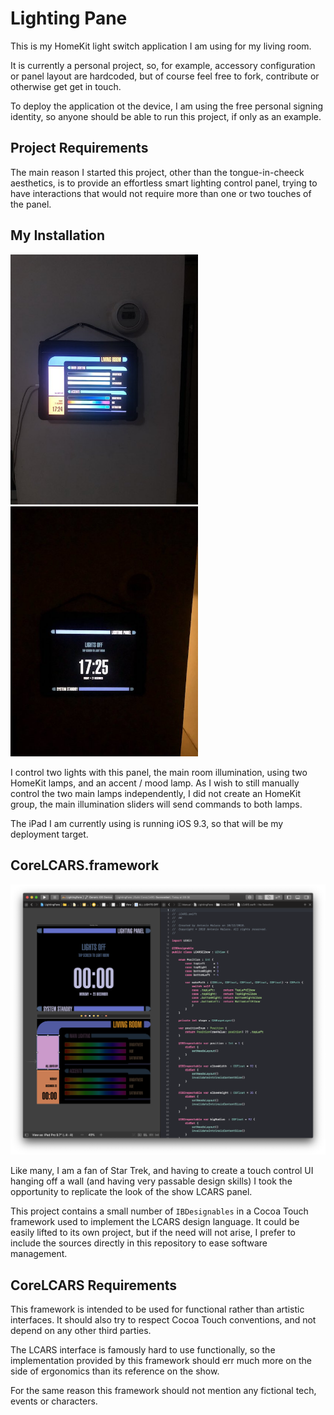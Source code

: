 Lighting Pane
=============

This is my HomeKit light switch application I am using for my living room.

It is currently a personal project, so, for example, accessory configuration
or panel layout are hardcoded, but of course feel free to fork, contribute
or otherwise get get in touch.

To deploy the application ot the device, I am using the free personal
signing identity, so anyone should be able to run this project, if only
as an example.

Project Requirements
--------------------

The main reason I started this project, other than the tongue-in-cheeck
aesthetics, is to provide an effortless smart lighting control panel,
trying to have interactions that would not require more than one or two
touches of the panel.

My Installation
---------------

<img src="/Contrib/lights-on.jpeg" width="300px"> <img src="/Contrib/lights-off.jpeg" width="300px">

I control two lights with this panel, the main room illumination, using
two HomeKit lamps, and an accent / mood lamp. As I wish to still manually
control the two main lamps independently, I did not create an HomeKit
group, the main illumination sliders will send commands to both lamps.

The iPad I am currently using is running iOS 9.3, so that will be my
deployment target.

CoreLCARS.framework
-------------------

<img src="/Contrib/corelcars.png" width="600px">

Like many, I am a fan of Star Trek, and having to create a touch control
UI hanging off a wall (and having very passable design skills) I took
the opportunity to replicate the look of the show LCARS panel.

This project contains a small number of `IBDesignables` in a Cocoa Touch
framework used to implement the LCARS design language. It could be easily
lifted to its own project, but if the need will not arise, I prefer to
include the sources directly in this repository to ease software management.

CoreLCARS Requirements
----------------------

This framework is intended to be used for functional rather than artistic
interfaces. It should also try to respect Cocoa Touch conventions, and not
depend on any other third parties.

The LCARS interface is famously hard to use functionally, so the implementation
provided by this framework should err much more on the side of ergonomics
than its reference on the show.

For the same reason this framework should not mention any fictional tech,
events or characters.

